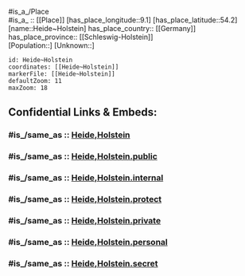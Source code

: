 ﻿---
confidential: public
isDeleted: false
location:
- 54.2
- 9.1
mapmarker: city
mapzoom:
- 7
- 12
SpocWebEntityId: 30829
tags:
- geo/City
type: City
---

#is_a_/Place  
#is_a_ :: [[Place]] 
[has_place_longitude::9.1] 
[has_place_latitude::54.2] 
[name::Heide~Holstein] 
has_place_country:: [[Germany]]  
has_place_province:: [[Schleswig-Holstein]]  
[Population::] 
[Unknown::] 


```leaflet
id: Heide~Holstein
coordinates: [[Heide~Holstein]] 
markerFile: [[Heide~Holstein]] 
defaultZoom: 11 
maxZoom: 18
```


## Confidential Links & Embeds: 

### #is_/same_as :: [Heide,Holstein](/_Standards/Earth/Continent/Europe/Europe~Central/Germany/Germany~West/Schleswig-Holstein/counties~SH/Dithmarschen/cities~Dithmarschen/Heide,Holstein.md) 

### #is_/same_as :: [Heide,Holstein.public](/_public/Earth/Continent/Europe/Europe~Central/Germany/Germany~West/Schleswig-Holstein/counties~SH/Dithmarschen/cities~Dithmarschen/Heide,Holstein.public.md) 

### #is_/same_as :: [Heide,Holstein.internal](/_internal/Earth/Continent/Europe/Europe~Central/Germany/Germany~West/Schleswig-Holstein/counties~SH/Dithmarschen/cities~Dithmarschen/Heide,Holstein.internal.md) 

### #is_/same_as :: [Heide,Holstein.protect](/_protect/Earth/Continent/Europe/Europe~Central/Germany/Germany~West/Schleswig-Holstein/counties~SH/Dithmarschen/cities~Dithmarschen/Heide,Holstein.protect.md) 

### #is_/same_as :: [Heide,Holstein.private](/_private/Earth/Continent/Europe/Europe~Central/Germany/Germany~West/Schleswig-Holstein/counties~SH/Dithmarschen/cities~Dithmarschen/Heide,Holstein.private.md) 

### #is_/same_as :: [Heide,Holstein.personal](/_personal/Earth/Continent/Europe/Europe~Central/Germany/Germany~West/Schleswig-Holstein/counties~SH/Dithmarschen/cities~Dithmarschen/Heide,Holstein.personal.md) 

### #is_/same_as :: [Heide,Holstein.secret](/_secret/Earth/Continent/Europe/Europe~Central/Germany/Germany~West/Schleswig-Holstein/counties~SH/Dithmarschen/cities~Dithmarschen/Heide,Holstein.secret.md)

